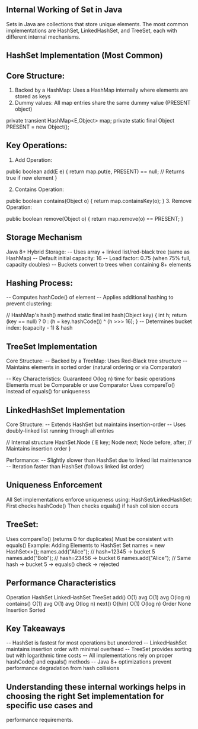 ## Internal Working of Set in Java
   Sets in Java are collections that store unique elements. The most common implementations are HashSet, LinkedHashSet, 
   and TreeSet, each with different internal mechanisms.

## HashSet Implementation (Most Common)

## Core Structure:
1. Backed by a HashMap: Uses a HashMap internally where elements are stored as keys
2. Dummy values: All map entries share the same dummy value (PRESENT object)

private transient HashMap<E,Object> map;
private static final Object PRESENT = new Object();

## Key Operations:

1. Add Operation:

public boolean add(E e) {
return map.put(e, PRESENT) == null; // Returns true if new element
}

2. Contains Operation:

public boolean contains(Object o) {
return map.containsKey(o);
}
3. Remove Operation:

public boolean remove(Object o) {
return map.remove(o) == PRESENT;
}

## Storage Mechanism

Java 8+ Hybrid Storage:
-- Uses array + linked list/red-black tree (same as HashMap)
-- Default initial capacity: 16
-- Load factor: 0.75 (when 75% full, capacity doubles)
-- Buckets convert to trees when containing 8+ elements

## Hashing Process:
-- Computes hashCode() of element
-- Applies additional hashing to prevent clustering:

// HashMap's hash() method
static final int hash(Object key) {
int h;
return (key == null) ? 0 : (h = key.hashCode()) ^ (h >>> 16);
}
-- Determines bucket index: (capacity - 1) & hash

## TreeSet Implementation

Core Structure:
-- Backed by a TreeMap: Uses Red-Black tree structure
-- Maintains elements in sorted order (natural ordering or via Comparator)

-- Key Characteristics:
Guaranteed O(log n) time for basic operations
Elements must be Comparable or use Comparator
Uses compareTo() instead of equals() for uniqueness

## LinkedHashSet Implementation

Core Structure:
-- Extends HashSet but maintains insertion-order
-- Uses doubly-linked list running through all entries

// Internal structure
HashSet.Node {
E key;
Node next;
Node before, after; // Maintains insertion order
}

Performance:
-- Slightly slower than HashSet due to linked list maintenance
-- Iteration faster than HashSet (follows linked list order)

## Uniqueness Enforcement

All Set implementations enforce uniqueness using:
HashSet/LinkedHashSet:
First checks hashCode()
Then checks equals() if hash collision occurs

## TreeSet:
Uses compareTo() (returns 0 for duplicates)
Must be consistent with equals()
Example: Adding Elements to HashSet
Set<String> names = new HashSet<>();
names.add("Alice");  // hash=12345 → bucket 5
names.add("Bob");    // hash=23456 → bucket 6
names.add("Alice");  // Same hash → bucket 5 → equals() check → rejected

## Performance Characteristics

Operation	       HashSet	    LinkedHashSet	TreeSet
add()	           O(1) avg	    O(1) avg	    O(log n)
contains()	       O(1) avg	    O(1) avg	    O(log n)
next()	           O(h/n)	    O(1)	        O(log n)
Order	           None	        Insertion	    Sorted

## Key Takeaways
-- HashSet is fastest for most operations but unordered
-- LinkedHashSet maintains insertion order with minimal overhead
-- TreeSet provides sorting but with logarithmic time costs
-- All implementations rely on proper hashCode() and equals() methods
-- Java 8+ optimizations prevent performance degradation from hash collisions

## Understanding these internal workings helps in choosing the right Set implementation for specific use cases and 
   performance requirements.